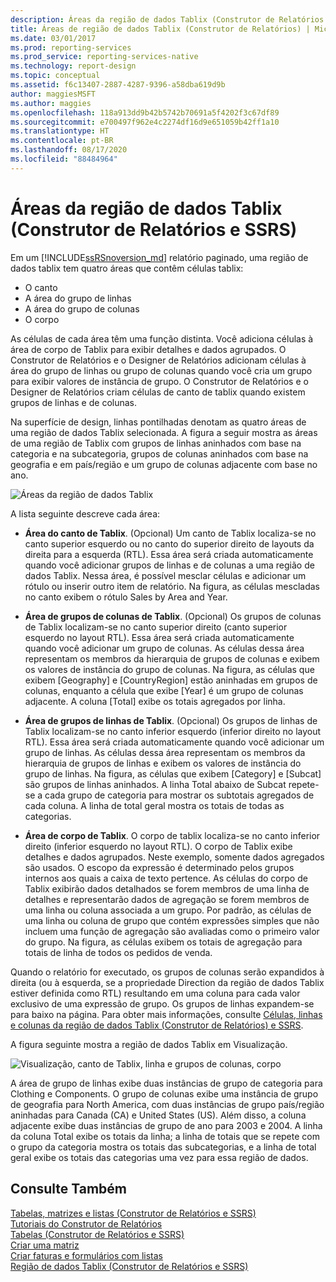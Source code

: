 ```yaml
---
description: Áreas da região de dados Tablix (Construtor de Relatórios e SSRS)
title: Áreas de região de dados Tablix (Construtor de Relatórios) | Microsoft Docs
ms.date: 03/01/2017
ms.prod: reporting-services
ms.prod_service: reporting-services-native
ms.technology: report-design
ms.topic: conceptual
ms.assetid: f6c13407-2887-4287-9396-a58dba619d9b
author: maggiesMSFT
ms.author: maggies
ms.openlocfilehash: 118a913dd9b42b5742b70691a5f4202f3c67df89
ms.sourcegitcommit: e700497f962e4c2274df16d9e651059b42ff1a10
ms.translationtype: HT
ms.contentlocale: pt-BR
ms.lasthandoff: 08/17/2020
ms.locfileid: "88484964"
---
```

# <a name="tablix-data-region-areas-report-builder-and-ssrs"></a>Áreas da região de dados Tablix (Construtor de Relatórios e SSRS)
 Em um [!INCLUDE[ssRSnoversion_md](../../includes/ssrsnoversion-md.md)] relatório paginado, uma região de dados tablix tem quatro áreas que contêm células tablix:   
* O canto  
* A área do grupo de linhas  
* A área do grupo de colunas  
* O corpo   
  
As células de cada área têm uma função distinta. Você adiciona células à área de corpo de Tablix para exibir detalhes e dados agrupados. O Construtor de Relatórios e o Designer de Relatórios adicionam células à área do grupo de linhas ou grupo de colunas quando você cria um grupo para exibir valores de instância de grupo. O Construtor de Relatórios e o Designer de Relatórios criam células de canto de tablix quando existem grupos de linhas e de colunas.  
  
Na superfície de design, linhas pontilhadas denotam as quatro áreas de uma região de dados Tablix selecionada. A figura a seguir mostra as áreas de uma região de Tablix com grupos de linhas aninhados com base na categoria e na subcategoria, grupos de colunas aninhados com base na geografia e em país/região e um grupo de colunas adjacente com base no ano.  
  
 ![Áreas da região de dados Tablix](../../reporting-services/report-design/media/rs-tablixareas.gif "Áreas da região de dados Tablix")  
  
 A lista seguinte descreve cada área:  
  
-   **Área do canto de Tablix**. (Opcional) Um canto de Tablix localiza-se no canto superior esquerdo ou no canto do superior direito de layouts da direita para a esquerda (RTL). Essa área será criada automaticamente quando você adicionar grupos de linhas e de colunas a uma região de dados Tablix. Nessa área, é possível mesclar células e adicionar um rótulo ou inserir outro item de relatório. Na figura, as células mescladas no canto exibem o rótulo Sales by Area and Year.  
  
-   **Área de grupos de colunas de Tablix**. (Opcional) Os grupos de colunas de Tablix localizam-se no canto superior direito (canto superior esquerdo no layout RTL). Essa área será criada automaticamente quando você adicionar um grupo de colunas. As células dessa área representam os membros da hierarquia de grupos de colunas e exibem os valores de instância do grupo de colunas. Na figura, as células que exibem [Geography] e [CountryRegion] estão aninhadas em grupos de colunas, enquanto a célula que exibe [Year] é um grupo de colunas adjacente. A coluna [Total] exibe os totais agregados por linha.  
  
-   **Área de grupos de linhas de Tablix**. (Opcional) Os grupos de linhas de Tablix localizam-se no canto inferior esquerdo (inferior direito no layout RTL). Essa área será criada automaticamente quando você adicionar um grupo de linhas. As células dessa área representam os membros da hierarquia de grupos de linhas e exibem os valores de instância do grupo de linhas. Na figura, as células que exibem [Category] e [Subcat] são grupos de linhas aninhados. A linha Total abaixo de Subcat repete-se a cada grupo de categoria para mostrar os subtotais agregados de cada coluna. A linha de total geral mostra os totais de todas as categorias.  
  
-   **Área de corpo de Tablix**. O corpo de tablix localiza-se no canto inferior direito (inferior esquerdo no layout RTL). O corpo de Tablix exibe detalhes e dados agrupados. Neste exemplo, somente dados agregados são usados. O escopo da expressão é determinado pelos grupos internos aos quais a caixa de texto pertence. As células do corpo de Tablix exibirão dados detalhados se forem membros de uma linha de detalhes e representarão dados de agregação se forem membros de uma linha ou coluna associada a um grupo. Por padrão, as células de uma linha ou coluna de grupo que contém expressões simples que não incluem uma função de agregação são avaliadas como o primeiro valor do grupo. Na figura, as células exibem os totais de agregação para totais de linha de todos os pedidos de venda.  
  
 Quando o relatório for executado, os grupos de colunas serão expandidos à direita (ou à esquerda, se a propriedade Direction da região de dados Tablix estiver definida como RTL) resultando em uma coluna para cada valor exclusivo de uma expressão de grupo. Os grupos de linhas expandem-se para baixo na página. Para obter mais informações, consulte [Células, linhas e colunas da região de dados Tablix &#40;Construtor de Relatórios&#41; e SSRS](../../reporting-services/report-design/tablix-data-region-cells-rows-and-columns-report-builder-and-ssrs.md).  
  
 A figura seguinte mostra a região de dados Tablix em Visualização.  
  
 ![Visualização, canto de Tablix, linha e grupos de colunas, corpo](../../reporting-services/report-design/media/rs-tablixareaspreview.gif "Visualização, canto de Tablix, linha e grupos de colunas, corpo")  
  
 A área de grupo de linhas exibe duas instâncias de grupo de categoria para Clothing e Components. O grupo de colunas exibe uma instância de grupo de geografia para North America, com duas instâncias de grupo país/região aninhadas para Canada (CA) e United States (US). Além disso, a coluna adjacente exibe duas instâncias de grupo de ano para 2003 e 2004. A linha da coluna Total exibe os totais da linha; a linha de totais que se repete com o grupo da categoria mostra os totais das subcategorias, e a linha de total geral exibe os totais das categorias uma vez para essa região de dados.  
  
## <a name="see-also"></a>Consulte Também  
 [Tabelas, matrizes e listas &#40;Construtor de Relatórios e SSRS&#41;](../../reporting-services/report-design/tables-matrices-and-lists-report-builder-and-ssrs.md)   
 [Tutoriais do Construtor de Relatórios](../../reporting-services/report-builder-tutorials.md)   
 [Tabelas &#40;Construtor de Relatórios e SSRS&#41;](../../reporting-services/report-design/tables-report-builder-and-ssrs.md)   
 [Criar uma matriz](../../reporting-services/report-design/create-a-matrix-report-builder-and-ssrs.md)   
 [Criar faturas e formulários com listas](../../reporting-services/report-design/create-invoices-and-forms-with-lists-report-builder-and-ssrs.md)   
 [Região de dados Tablix &#40;Construtor de Relatórios e SSRS&#41;](../../reporting-services/report-design/tablix-data-region-report-builder-and-ssrs.md)  
  
  
